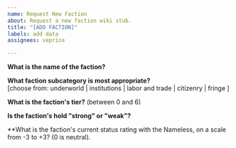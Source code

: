 ```yaml
---
name: Request New Faction
about: Request a new faction wiki stub.
title: "[ADD FACTION]"
labels: add data
assignees: veprice

---
```


**What is the name of the faction?**



**What faction subcategory is most appropriate?**   
[choose from:  underworld | institutions | labor and trade | citizenry | fringe ]



**What is the faction's tier?** (between 0 and 6)



**Is the faction's hold "strong" or "weak"?**



**What is the faction's current status rating with the Nameless, on a scale from -3 to +3? (0 is neutral).
